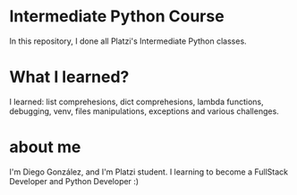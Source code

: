 # Intermediate Python Course
In this repository, I done all Platzi's Intermediate Python classes.

# What I learned?
I learned: list comprehesions, dict comprehesions, lambda functions, debugging, venv, files manipulations, exceptions and various challenges.

# about me
I'm Diego González, and I'm Platzi student. I learning to become a FullStack Developer and Python Developer :)



